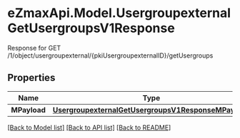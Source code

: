 # eZmaxApi.Model.UsergroupexternalGetUsergroupsV1Response
Response for GET /1/object/usergroupexternal/{pkiUsergroupexternalID}/getUsergroups

## Properties

Name | Type | Description | Notes
------------ | ------------- | ------------- | -------------
**MPayload** | [**UsergroupexternalGetUsergroupsV1ResponseMPayload**](UsergroupexternalGetUsergroupsV1ResponseMPayload.md) |  | 

[[Back to Model list]](../README.md#documentation-for-models) [[Back to API list]](../README.md#documentation-for-api-endpoints) [[Back to README]](../README.md)

